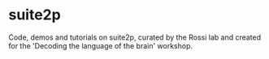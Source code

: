 # suite2p
Code, demos and tutorials on suite2p, curated by the Rossi lab and created for the 'Decoding the language of the brain' workshop. 
